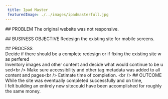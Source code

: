 ```yaml
---
 title: Ipad Master
 featuredImage: ./../images/ipadmasterfull.jpg
---
```

## PROBLEM
The original website was not responsive.

## BUSINESS OBJECTIVE
Redesign the existing site for mobile screens.

## PROCESS
Decide if there should be a complete redesign or if fixing the existing site was perfered<br />
Inventory images and other content and decide what would continue to be used<br />
Make sure accessibility and other tag metadata was added to all content and pages<br />
Estimate time of completion.
<br />
## OUTCOME
While the site was eventually completed successfully and on time, 
I felt building an entirely new sitecould have been accomplished for roughly the same money. 
